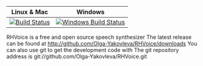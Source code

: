| Linux & Mac                     |  Windows                              |
|---------------------------------|---------------------------------------|
| [![Build Status][master]][repo] |[![Windows Build Status][branch]][winrepo] |
[master]: https://travis-ci.org/nlprocby/RHVoice.svg?branch=master
[repo]: https://travis-ci.org/nlprocby/RHVoice
[branch]: https://ci.appveyor.com/api/projects/status/04xcn3nclfpjptfs/branch/master?svg=true
[winrepo]: https://ci.appveyor.com/project/yauhenminsk/rhvoice/build/artifacts

RHVoice is a free and open source speech synthesizer
The latest release can be found at http://github.com/Olga-Yakovleva/RHVoice/downloads
You can also use git to get the development code with 
The git repository address is git://github.com/Olga-Yakovleva/RHVoice.git
